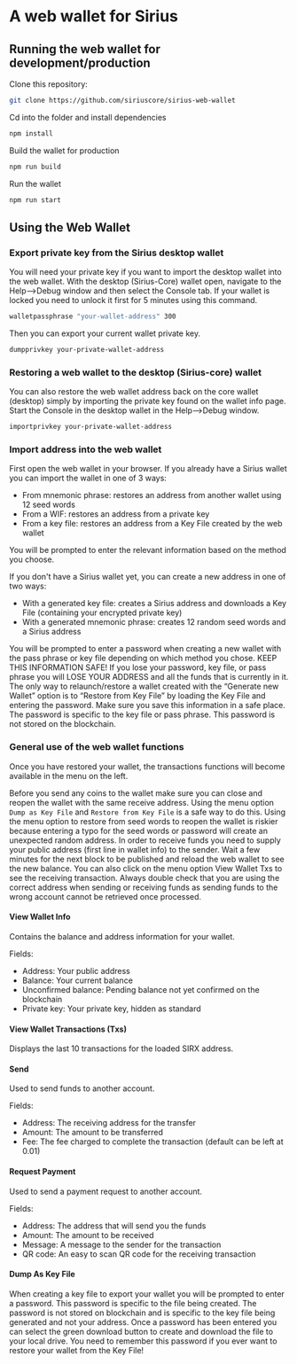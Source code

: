 # A web wallet for Sirius

## Running the web wallet for development/production

Clone this repository:

```bash
git clone https://github.com/siriuscore/sirius-web-wallet
```

Cd into the folder and install dependencies

```bash
npm install
```

Build the wallet for production

```bash
npm run build
```

Run the wallet

```bash
npm run start
```

## Using the Web Wallet

### Export private key from the Sirius desktop wallet

You will need your private key if you want to import the desktop wallet into the web wallet. With the desktop (Sirius-Core) wallet open, navigate to the Help-->Debug window and then select the Console tab. If your wallet is locked you need to unlock it first for 5 minutes using this command.

```bash
walletpassphrase "your-wallet-address" 300
```

Then you can export your current wallet private key.

```bash
dumpprivkey your-private-wallet-address
```

### Restoring a web wallet to the desktop (Sirius-core) wallet

You can also restore the web wallet address back on the core wallet (desktop) simply by importing the private key found on the wallet info page. Start the Console in the desktop wallet in the Help-->Debug window.

```bash
importprivkey your-private-wallet-address
```

### Import address into the web wallet

First open the web wallet in your browser. If you already have a Sirius wallet you can import the wallet in one of 3 ways:

- From mnemonic phrase: restores an address from another wallet using 12 seed words
- From a WIF: restores an address from a private key
- From a key file: restores an address from a Key File created by the web wallet

You will be prompted to enter the relevant information based on the method you choose.

If you don't have a Sirius wallet yet, you can create a new address in one of two ways:

- With a generated key file: creates a Sirius address and downloads a Key File (containing your encrypted private key)
- With a generated mnemonic phrase: creates 12 random seed words and a Sirius address

You will be prompted to enter a password when creating a new wallet with the pass phrase or key file depending on which method you chose. KEEP THIS INFORMATION SAFE! If you lose your password, key file, or pass phrase you will LOSE YOUR ADDRESS and all the funds that is currently in it. The only way to relaunch/restore a wallet created with the “Generate new Wallet” option is to “Restore from Key File” by loading the Key File and entering the password. Make sure you save this information in a safe place. The password is specific to the key file or pass phrase. This password is not stored on the blockchain.

### General use of the web wallet functions

Once you have restored your wallet, the transactions functions will become available in the menu on the left.

Before you send any coins to the wallet make sure you can close and reopen the wallet with the same receive address. Using the menu option `Dump as Key File` and `Restore from Key File` is a safe way to do this. Using the menu option to restore from seed words to reopen the wallet is riskier because entering a typo for the seed words or password will create an unexpected random address. In order to receive funds you need to supply your public address (first line in wallet info) to the sender. Wait a few minutes for the next block to be published and reload the web wallet to see the new balance. You can also click on the menu option View Wallet Txs to see the receiving transaction. Always double check that you are using the correct address when sending or receiving funds as sending funds to the wrong account cannot be retrieved once processed.

#### View Wallet Info

Contains the balance and address information for your wallet.

Fields:

- Address: Your public address
- Balance: Your current balance
- Unconfirmed balance: Pending balance not yet confirmed on the blockchain
- Private key: Your private key, hidden as standard

#### View Wallet Transactions (Txs)

Displays the last 10 transactions for the loaded SIRX address.

#### Send

Used to send funds to another account.

Fields:

- Address: The receiving address for the transfer
- Amount: The amount to be transferred
- Fee: The fee charged to complete the transaction (default can be left at 0.01)

#### Request Payment

Used to send a payment request to another account.

Fields:

- Address: The address that will send you the funds
- Amount: The amount to be received
- Message: A message to the sender for the transaction
- QR code: An easy to scan QR code for the receiving transaction

#### Dump As Key File

When creating a key file to export your wallet you will be prompted to enter a password. This password is specific to the file being created. The password is not stored on blockchain and is specific to the key file being generated and not your address. Once a password has been entered you can select the green download button to create and download the file to your local drive. You need to remember this password if you ever want to restore your wallet from the Key File!
